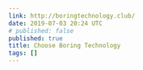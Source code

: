 ```yaml
---
link: http://boringtechnology.club/
date: 2019-07-03 20:24 UTC
# published: false
published: true
title: Choose Boring Technology
tags: []
---
```




